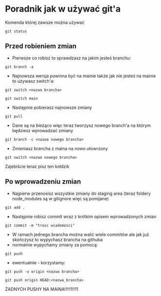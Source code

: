# Poradnik jak w używać git'a
Komenda której zawsze można używać
```
git status
```
## Przed robieniem zmian
* Pierwsze co robisz to sprawdzasz na jakim jesteś branchu:
```
git branch -a
```
* Najnowsza wersja powinna być na mainie także jak nie jesteś na mainie to używasz switch'a:
```
git switch <nazwa brancha>
```
```
git switch main
```
* Następnie pobierasz najnowsze zmiany
```
git pull
```
* Dane są na bieżąco więc teraz tworzysz nowego branch'a na którym będziesz wprowadzać zmiany
```
git branch -c <nazwa nowego brancha>
```
* Zmieniasz brancha z maina na nowo utowrzony
```
git switch <nazwa nowego brancha>
```
Zajebiście teraz pisz ten kołdzik

## Po wprowadzeniu zmian
* Najpierw przenosisz wszystkie zmiany do staging area (teraz foldery node_modules są w gitignore więc są pomijane)
```
git add .
```
* Następnie robisz commit wraz z krótkim opisem wprowadzonych zmian
```
git commit -m "tresc wiadomości"
```
* W ramach jednego brancha można walić wiele commitów ale jak już skończysz to wypychasz brancha na githuba
* normalnie wypychamy zmiany za pomocą:
```
git push
```
* ewentualnie - korzystamy: 
```
git push -u origin <nazwa brancha>
```
```
git push origin HEAD:<nazwa_brancha>
```
ŻADNYCH PUSHY NA MAINA!!!!!1!!11
